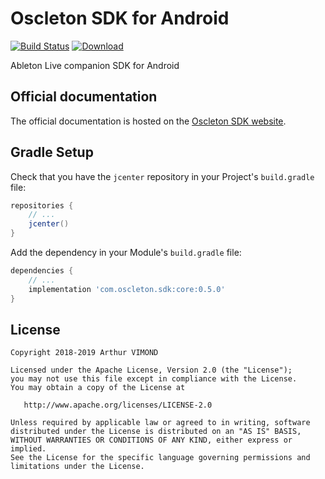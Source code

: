 # Oscleton SDK for Android
[![Build Status](https://travis-ci.org/ArthurVimond/oscleton-android-sdk.svg?branch=master)](https://travis-ci.org/ArthurVimond/oscleton-android-sdk)
[![Download](https://api.bintray.com/packages/arthurvimond/oscleton-android-sdk/core/images/download.svg)](https://bintray.com/arthurvimond/oscleton-android-sdk/core/_latestVersion)

Ableton Live companion SDK for Android

## Official documentation

The official documentation is hosted on the [Oscleton SDK website](https://sdk.oscleton.com).

## Gradle Setup

Check that you have the `jcenter` repository in your Project's `build.gradle` file:

```groovy
repositories {
    // ...
    jcenter()    
}
```

Add the dependency in your Module's `build.gradle` file:

```groovy
dependencies {
    // ...
    implementation 'com.oscleton.sdk:core:0.5.0'
}
```

## License

```
Copyright 2018-2019 Arthur VIMOND

Licensed under the Apache License, Version 2.0 (the "License");
you may not use this file except in compliance with the License.
You may obtain a copy of the License at

   http://www.apache.org/licenses/LICENSE-2.0

Unless required by applicable law or agreed to in writing, software
distributed under the License is distributed on an "AS IS" BASIS,
WITHOUT WARRANTIES OR CONDITIONS OF ANY KIND, either express or implied.
See the License for the specific language governing permissions and
limitations under the License.
```
